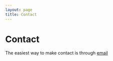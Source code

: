 ```yaml
---
layout: page
title: Contact
---
```


# Contact

The easiest way to make contact is through [email ](mailto:tom@syntheticdark.com)
